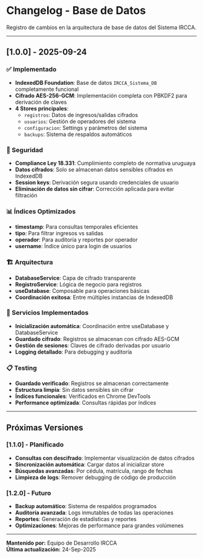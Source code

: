# Changelog - Base de Datos

Registro de cambios en la arquitectura de base de datos del Sistema IRCCA.

---

## [1.0.0] - 2025-09-24

### ✅ Implementado
- **IndexedDB Foundation**: Base de datos `IRCCA_Sistema_DB` completamente funcional
- **Cifrado AES-256-GCM**: Implementación completa con PBKDF2 para derivación de claves
- **4 Stores principales**:
  - `registros`: Datos de ingresos/salidas cifrados
  - `usuarios`: Gestión de operadores del sistema
  - `configuracion`: Settings y parámetros del sistema
  - `backups`: Sistema de respaldos automáticos

### 🔐 Seguridad
- **Compliance Ley 18.331**: Cumplimiento completo de normativa uruguaya
- **Datos cifrados**: Solo se almacenan datos sensibles cifrados en IndexedDB
- **Session keys**: Derivación segura usando credenciales de usuario
- **Eliminación de datos sin cifrar**: Corrección aplicada para evitar filtración

### 📊 Índices Optimizados
- **timestamp**: Para consultas temporales eficientes
- **tipo**: Para filtrar ingresos vs salidas
- **operador**: Para auditoría y reportes por operador
- **username**: Índice único para login de usuarios

### 🏗️ Arquitectura
- **DatabaseService**: Capa de cifrado transparente
- **RegistroService**: Lógica de negocio para registros
- **useDatabase**: Composable para operaciones básicas
- **Coordinación exitosa**: Entre múltiples instancias de IndexedDB

### 🔧 Servicios Implementados
- **Inicialización automática**: Coordinación entre useDatabase y DatabaseService
- **Guardado cifrado**: Registros se almacenan con cifrado AES-GCM
- **Gestión de sesiones**: Claves de cifrado derivadas por usuario
- **Logging detallado**: Para debugging y auditoría

### 📋 Testing
- **Guardado verificado**: Registros se almacenan correctamente
- **Estructura limpia**: Sin datos sensibles sin cifrar
- **Índices funcionales**: Verificados en Chrome DevTools
- **Performance optimizada**: Consultas rápidas por índices

---

## Próximas Versiones

### [1.1.0] - Planificado
- **Consultas con descifrado**: Implementar visualización de datos cifrados
- **Sincronización automática**: Cargar datos al inicializar store
- **Búsquedas avanzadas**: Por cédula, matrícula, rango de fechas
- **Limpieza de logs**: Remover debugging de código de producción

### [1.2.0] - Futuro
- **Backup automático**: Sistema de respaldos programados
- **Auditoría avanzada**: Logs inmutables de todas las operaciones
- **Reportes**: Generación de estadísticas y reportes
- **Optimizaciones**: Mejoras de performance para grandes volúmenes

---

**Mantenido por:** Equipo de Desarrollo IRCCA  
**Última actualización:** 24-Sep-2025

